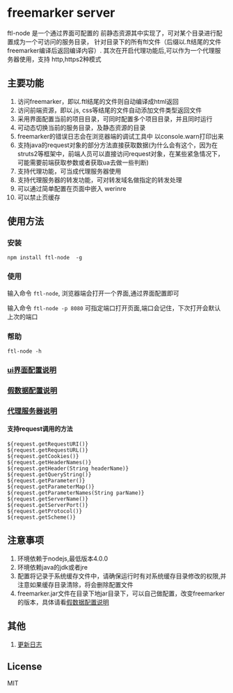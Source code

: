 freemarker server
========================

ftl-node 是一个通过界面可配置的 前静态资源其中实现了，可对某个目录进行配置成为一个可访问的服务目录，
针对目录下的所有ftl文件（后缀以.ft结尾的文件freemarker编译后返回编译内容）.
其次在开启代理功能后,可以作为一个代理服务器使用，支持 http,https2种模式

## 主要功能
1. 访问freemarker，即以.ftl结尾的文件则自动编译成html返回
2. 访问前端资源，即以.js, css等结尾的文件自动添加文件类型返回文件
3. 采用界面配置当前的项目目录，可同时配置多个项目目录，并且同时运行
4. 可动态切换当前的服务目录，及静态资源的目录
5. freemarker的错误日志会在浏览器端的调试工具中 以console.warn打印出来
6. 支持java的request对象的部分方法直接获取数据(为什么会有这个，因为在struts2等框架中，前端人员可以直接访问request对象，在某些紧急情况下，可能需要前端获取参数或者获取ua去做一些判断)
7. 支持代理功能，可当成代理服务器使用
8. 支持代理服务器的转发功能，可对转发域名做指定的转发处理
9. 可以通过简单配置在页面中嵌入 werinre
10. 可以禁止页缓存


## 使用方法
### 安装
```
npm install ftl-node  -g 
```
### 使用

输入命令 `ftl-node`, 浏览器端会打开一个界面,通过界面配置即可

输入命令 `ftl-node -p 8080` 可指定端口打开页面,端口会记住，下次打开会默认上次的端口

### 帮助
`ftl-node -h`

### [ui界面配置说明](static/help.md)

### [假数据配置说明](static/mock.md)

### [代理服务器说明](static/proxy.md)

####  支持request调用的方法
```
${request.getRequestURI()}
${request.getRequestURL()}
${request.getCookies()}
${request.getHeaderNames()}
${request.getHeader(String headerName)}
${request.getQueryString()}
${request.getParameter()}
${request.getParameterMap()}
${request.getParameterNames(String parName)}
${request.getServerName()}
${request.getServerPort()}
${request.getProtocol()}
${request.getScheme()}
```

## 注意事项
1. 环境依赖于nodejs,最低版本4.0.0
2. 环境依赖java的jdk或者jre
3. 配置将记录于系统缓存文件中，请确保运行时有对系统缓存目录修改的权限,并注意如果缓存目录清除，将会删除配置文件
4. freemarker.jar文件在目录下地jar目录下，可以自己做配置，改变freemarker的版本，具体请看[假数据配置说明](static/mock.md)
## 其他

1. [更新日志](./updateInfo.md)

## License

MIT
